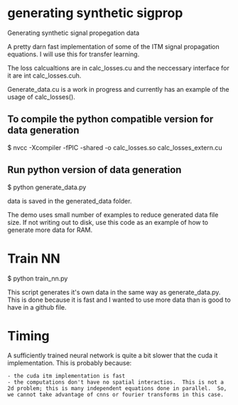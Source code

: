 # generating synthetic sigprop
Generating synthetic signal propegation data

A pretty darn fast implementation of some of the ITM signal propagation equations.  I will use this for transfer learning.

The loss calcualtions are in calc_losses.cu and the neccessary interface for it are int calc_losses.cuh.

Generate_data.cu is a work in progress and currently has an example of the usage of calc_losses().

## To compile the python compatible version for data generation
$ nvcc -Xcompiler -fPIC -shared -o calc_losses.so calc_losses_extern.cu

## Run python version of data generation
$ python generate_data.py

data is saved in the generated_data folder.

The demo uses small number of examples to reduce generated data file size.  If not writing out to disk, use this code as an example of how to generate more data for RAM.

# Train NN
$ python train_nn.py

This script generates it's own data in the same way as generate_data.py.  This is done because it is fast and I wanted to use more data than is good to have in a github file.

# Timing
A sufficiently trained neural network is quite a bit slower that the cuda it implementation.  This is probably because:

	- the cuda itm implementation is fast
	- the computations don't have no spatial interactios.  This is not a 2d problem; this is many independent equations done in parallel.  So, we cannot take advantage of cnns or fourier transforms in this case.

